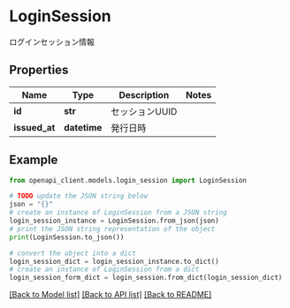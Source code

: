 # LoginSession

ログインセッション情報

## Properties

Name | Type | Description | Notes
------------ | ------------- | ------------- | -------------
**id** | **str** | セッションUUID | 
**issued_at** | **datetime** | 発行日時 | 

## Example

```python
from openapi_client.models.login_session import LoginSession

# TODO update the JSON string below
json = "{}"
# create an instance of LoginSession from a JSON string
login_session_instance = LoginSession.from_json(json)
# print the JSON string representation of the object
print(LoginSession.to_json())

# convert the object into a dict
login_session_dict = login_session_instance.to_dict()
# create an instance of LoginSession from a dict
login_session_form_dict = login_session.from_dict(login_session_dict)
```
[[Back to Model list]](../README.md#documentation-for-models) [[Back to API list]](../README.md#documentation-for-api-endpoints) [[Back to README]](../README.md)


